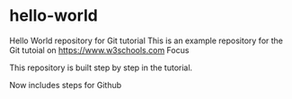 # hello-world
Hello World repository for Git tutorial
This is an example repository for the Git tutoial on https://www.w3schools.com
Focus

This repository is built step by step in the tutorial.

Now includes steps for Github
